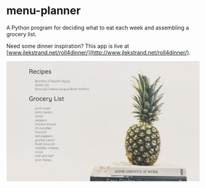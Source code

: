 # menu-planner
A Python program for deciding what to eat each week and assembling a grocery list.

Need some dinner inspiration? This app is live at
[www.jlekstrand.net/roll4dinner/](http://www.jlekstrand.net/roll4dinner/).

![Website Image](/website.jpg?raw=true "Website Image")
